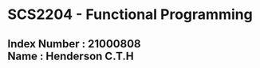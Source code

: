 <h1>SCS2204 - Functional Programming</h1>
<h2>Index Number : 21000808 <br> Name : Henderson C.T.H</h2>

